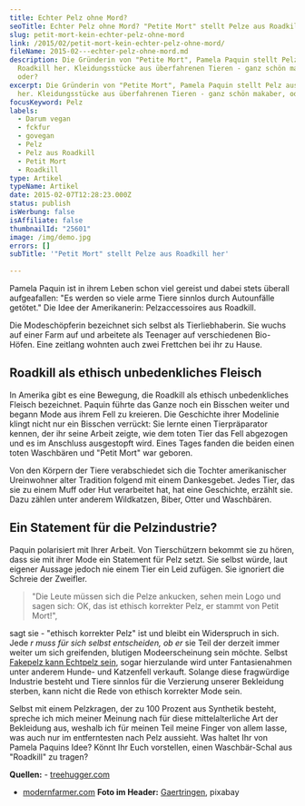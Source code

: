 ```yaml
---
title: Echter Pelz ohne Mord?
seoTitle: Echter Pelz ohne Mord? "Petite Mort" stellt Pelze aus Roadkill her
slug: petit-mort-kein-echter-pelz-ohne-mord
link: /2015/02/petit-mort-kein-echter-pelz-ohne-mord/
fileName: 2015-02---echter-pelz-ohne-mord.md
description: Die Gründerin von "Petite Mort", Pamela Paquin stellt Pelz aus
  Roadkill her. Kleidungsstücke aus überfahrenen Tieren - ganz schön makaber,
  oder?
excerpt: Die Gründerin von "Petite Mort", Pamela Paquin stellt Pelz aus Roadkill
  her. Kleidungsstücke aus überfahrenen Tieren - ganz schön makaber, oder?
focusKeyword: Pelz
labels:
  - Darum vegan
  - fckfur
  - govegan
  - Pelz
  - Pelz aus Roadkill
  - Petit Mort
  - Roadkill
type: Artikel
typeName: Artikel
date: 2015-02-07T12:28:23.000Z
status: publish
isWerbung: false
isAffiliate: false
thumbnailId: "25601"
image: /img/demo.jpg
errors: []
subTitle: '"Petit Mort" stellt Pelze aus Roadkill her'
  
---
```


Pamela Paquin ist in ihrem Leben schon viel gereist und dabei stets überall
aufgeafallen: "Es werden so viele arme Tiere sinnlos durch Autounfälle getötet."
Die Idee der Amerikanerin: Pelzaccessoires aus Roadkill.

Die Modeschöpferin bezeichnet sich selbst als Tierliebhaberin. Sie wuchs auf
einer Farm auf und arbeitete als Teenager auf verschiedenen Bio-Höfen. Eine
zeitlang wohnten auch zwei Frettchen bei ihr zu Hause.

## Roadkill als ethisch unbedenkliches Fleisch

In Amerika gibt es eine Bewegung, die Roadkill als ethisch unbedenkliches
Fleisch bezeichnet. Paquin führte das Ganze noch ein Bisschen weiter und begann
Mode aus ihrem Fell zu kreieren. Die Geschichte ihrer Modelinie klingt nicht nur
ein Bisschen verrückt: Sie lernte einen Tierpräparator kennen, der ihr seine
Arbeit zeigte, wie dem toten Tier das Fell abgezogen und es im Anschluss
ausgestopft wird. Eines Tages fanden die beiden einen toten Waschbären und
"Petit Mort" war geboren.

Von den Körpern der Tiere verabschiedet sich die Tochter amerikanischer
Ureinwohner alter Tradition folgend mit einem Dankesgebet. Jedes Tier, das sie
zu einem Muff oder Hut verarbeitet hat, hat eine Geschichte, erzählt sie. Dazu
zählen unter anderem Wildkatzen, Biber, Otter und Waschbären.

## Ein Statement für die Pelzindustrie?

Paquin polarisiert mit Ihrer Arbeit. Von Tierschützern bekommt sie zu hören,
dass sie mit ihrer Mode ein Statement für Pelz setzt. Sie selbst würde, laut
eigener Aussage jedoch nie einem Tier ein Leid zufügen. Sie ignoriert die
Schreie der Zweifler.

> "Die Leute müssen sich die Pelze ankucken, sehen mein Logo und sagen sich: OK,
> das ist ethisch korrekter Pelz, er stammt von Petit Mort!",

sagt sie - "ethisch korrekter Pelz" ist und bleibt ein Widerspruch in sich. Jede
_r muss für sich selbst entscheiden, ob er_ sie Teil der derzeit immer weiter um
sich greifenden, blutigen Modeerscheinung sein möchte. Selbst
[Fakepelz kann Echtpelz sein](/2014/11/fakepelz-echtpelz/), sogar hierzulande
wird unter Fantasienahmen unter anderem Hunde- und Katzenfell verkauft. Solange
diese fragwürdige Industrie besteht und Tiere sinnlos für die Verzierung unserer
Bekleidung sterben, kann nicht die Rede von ethisch korrekter Mode sein.

Selbst mit einem Pelzkragen, der zu 100 Prozent aus Synthetik besteht, spreche
ich mich meiner Meinung nach für diese mittelalterliche Art der Bekleidung aus,
weshalb ich für meinen Teil meine Finger von allem lasse, was auch nur im
entferntesten nach Pelz aussieht. Was haltet Ihr von Pamela Paquins Idee? Könnt
Ihr Euch vorstellen, einen Waschbär-Schal aus "Roadkill" zu tragen?

**Quellen:** -
[treehugger.com](https://www.treehugger.com/sustainable-fashion/petite-mort-ethical-fur-roadkill-pamela-paquin.html)

- [modernfarmer.com](https://modernfarmer.com/2014/12/one-woman-revolutionizing-fur-industry-using-roadkill/)
  **Foto im Header:**
  [Gaertringen](https://pixabay.com/de/users/gaertringen-168960/), pixabay

  